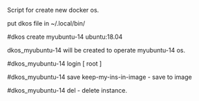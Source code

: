 Script for create new docker os.

put dkos file in ~/.local/bin/

#dkos create myubuntu-14 ubuntu:18.04

dkos_myubuntu-14 will be created to operate myubuntu-14 os.

#dkos_myubuntu-14 login [ root ]

#dkos_myubuntu-14 save keep-my-ins-in-image - save to image

#dkos_myubuntu-14 del - delete instance.



